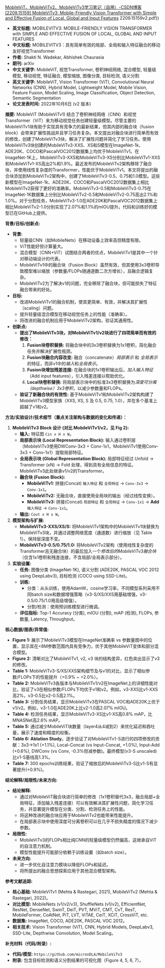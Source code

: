 [MobileViT、MobileViTv2、MobileViTv3学习笔记（自用）-CSDN博客](https://blog.csdn.net/weixin_44911037/article/details/127515858)
[[2209.15159] MobileViTv3: Mobile-Friendly Vision Transformer with Simple and Effective Fusion of Local, Global and Input Features](https://arxiv.org/abs/2209.15159)
2209.15159v2.pdf})


*   **英文标题:** MOBILEVITV3: MOBILE-FRIENDLY VISION TRANSFORMER with SIMPLE AND EFFECTIVE FUSION OF LOCAL, GLOBAL AND INPUT FEATURES
*   **中文标题:** MOBILEVITV3：具有简单有效的局部、全局和输入特征融合的移动友好视觉Transformer
*   **作者:** Shakti N. Wadekar, Abhishek Chaurasia
*   **期刊:** arXiv
*   **中文关键字:** MobileViT, 视觉Transformer, 卷积神经网络, 混合模型, 轻量级模型, 移动视觉, 特征融合, 模型缩放, 图像分类, 目标检测, 语义分割
*   **英文关键字:** MobileViT, Vision Transformer (ViT), Convolutional Neural Networks (CNN), Hybrid Model, Lightweight Model, Mobile Vision, Feature Fusion, Model Scaling, Image Classification, Object Detection, Semantic Segmentation
*   **论文发表时间:** 2022年10月6日 (v2 版本)

**摘要:**
MobileViT (MobileViTv1) 结合了卷积神经网络（CNN）和视觉Transformer（ViT）来为移动视觉任务创建轻量级模型。尽管主要的MobileViTv1块有助于实现具有竞争力的最新结果，但其内部的融合块（fusion block）会带来扩展性挑战并且学习任务复杂。本文提出对融合块进行简单而有效的修改，创建了MobileViTv3块，解决了扩展性问题并简化了学习任务。使用MobileViTv3块创建的MobileViTv3-XXS、XS和S模型在ImageNet-1k、ADE20K、COCO和PascalVOC2012数据集上均优于MobileViTv1。在ImageNet-1K上，MobileViTv3-XXS和MobileViTv3-XS分别比MobileViTv1-XXS和MobileViTv1-XS高出2%和1.9%。最近发布的MobileViTv2架构移除了融合块，并使用线性复杂度的Transformer，性能优于MobileViTv1。本文将提出的融合块添加到MobileViTv2架构中，创建了MobileViTv3-0.5、0.75和1.0模型。这些新模型在ImageNet-1k、ADE20K、COCO和PascalVOC2012数据集上相比MobileViTv2获得了更好的准确率。MobileViTv3-0.5和MobileViTv3-0.75在ImageNet-1K数据集上分别比MobileViTv2-0.5和MobileViTv2-0.75高出2.1%和1.0%。对于分割任务，MobileViTv3-1.0在ADE20K和PascalVOC2012数据集上相比MobileViTv2-1.0分别实现了2.07%和1.1%的mIOU提升。代码和训练好的模型已在GitHub上提供。

**背景/目标/创新点:**
*   **背景:**
    *   轻量级CNN（如MobileNets）在移动设备上效率高但精度有限。
    *   ViT性能好但计算量大。
    *   混合模型（CNN+ViT）试图结合两者的优点，MobileViTv1是其中一个针对移动端设计的代表。
    *   MobileViTv1中的融合块（Fusion Block）虽然有效，但其使用3x3卷积导致模型难以缩放（参数量/FLOPs随通道数二次方增长），且融合逻辑复杂。
    *   MobileViTv2为了解决v1的问题，完全移除了融合块，但可能损失了特征融合带来的好处。
*   **目标:**
    *   改进MobileViTv1的融合机制，使其更简单、有效，并解决其扩展性（scaling）问题。
    *   提升轻量级混合模型在移动视觉任务上的性能（准确率）。
    *   将改进的融合机制应用于MobileViTv2架构，验证其通用性。
*   **创新点:**
    *   **提出了MobileViTv3块，对MobileViTv1/v2块进行了四项简单而有效的修改：**
        1.  **Fusion块卷积替换:** 将融合块中的3x3卷积替换为1x1卷积，简化融合任务并解决扩展性瓶颈。
        2.  **Fusion块融合内容改变:** 融合（concatenate）*局部表示* 和 *全局表示* 的特征，而非v1中的*输入*和*全局表示*。
        3.  **Fusion块增加残差连接:** 在融合块的1x1卷积输出后，*加入输入特征*（Add input features），引入残差连接以帮助优化。
        4.  **Local块卷积替换:** 将局部表示块中的标准3x3卷积替换为*深度可分离（depthwise）3x3卷积*，以减少参数量和FLOPs。
    *   **验证了新融合块的有效性:** 基于MobileViTv1和MobileViTv2架构构建了MobileViTv3模型家族（XXS, XS, S 及 0.5, 0.75, 1.0），并在多个基准上超越了v1和v2。

**方法/实验设计/技术细节（重点关注架构与数据的变化和传递）：**
1.  **MobileViTv3 Block 设计 (对比 MobileViTv1/v2，见 Fig 2):**
    *   **输入:** 特征图 `Cin x H x W`。
    *   **局部表示块 (Local Representation Block):** 输入通过卷积层（MobileViTv3使用DWConv-3x3 + Conv-1x1，MobileViTv1使用Conv-3x3 + Conv-1x1）提取局部特征。
    *   **全局表示块 (Global Representation Block):** 局部特征经过 Unfold -> Transformer (xN) -> Fold 处理，得到具有全局信息的特征。MobileViTv3此处继承v1/v2的Transformer。
    *   **融合块 (Fusion Block):**
        *   **MobileViTv1:** 拼接(Concat) `输入特征` 和 `全局特征` -> `Conv-3x3` -> `Conv-1x1`。
        *   **MobileViTv2:** 无融合块，直接使用全局块的输出（经过线性变换）。
        *   **MobileViTv3:** 拼接(Concat) `局部特征` 和 `全局特征` -> `Conv-1x1` -> **Add** `输入特征` -> `Conv-1x1`。
    *   **输出:** `Cout x H x W`。
2.  **模型架构与扩展:**
    *   **MobileViTv3-XXS/XS/S:** 将MobileViTv1架构中的MobileViTv1块替换为MobileViTv3块，并通过调整网络宽度（通道数）进行缩放（见 Table 1）。保持层深度不变。
    *   **MobileViTv3-0.5/0.75/1.0:** 将MobileViTv2架构（使用线性复杂度的Transformer且无融合块）的最后加入一个*修改后的MobileViTv3融合块*（仅含1x1卷积和残差连接，不含局部/全局表示部分）。
3.  **实验设置:**
    *   **任务:** 图像分类 (ImageNet-1K), 语义分割 (ADE20K, PASCAL VOC 2012 using DeepLabv3), 目标检测 (COCO using SSD-Lite)。
    *   **训练:**
        *   分类：从头训练，使用AdamW，cosine学习率，不同模型系列采用不同batch size和数据增强策略（v3-S/XS/XXS用基础增强，v3-0.5/0.75/1.0用高级增强）。
        *   分割/检测：使用预训练模型进行微调。
    *   **评估指标:** Top-1 Accuracy (分类), mIOU (分割), mAP (检测), FLOPs, 参数量, Latency, Throughput。

**核心数据/图表/异常值:**
*   **Figure 1:** 展示了MobileViTv3模型在ImageNet准确率 vs 参数量图中的位置，显示其在<8M参数范围内具有竞争力，优于其他MobileViT变体和部分混合模型。
*   **Figure 2:** 清晰对比了MobileViTv1, v2, v3 块的结构差异，红色突出显示了v3的修改。
*   **Table 1:** MobileViTv3-S/XS/XXS架构细节及与v1的对比，显示了相似参数/FLOPs下的性能提升（+0.9% ~ +2.0%）。
*   **Table 2:** MobileViTv3各版本与MobileViTv1/v2在ImageNet上的详细性能对比，验证了v3在相似参数/FLOPs下均优于v1和v2。例如，v3-XXS比v1-XXS高2%，v3-0.5比v2-0.5高2.1%。
*   **Table 3:** 分割任务结果，显示MobileViTv3在PASCAL VOC和ADE20K上优于v1/v2。例如，v3-1.0在ADE20K上比v2-1.0高2.07% mIOU。
*   **Table 4:** 检测任务结果，显示MobileViTv3-XS比v1-XS高0.8% mAP，比MNASNet高2.6% mAP。
*   **Table 5:** 通过减少MobileViT块数量（layer4从4减到2）来优化延迟和吞吐量，展示了速度和精度的权衡。
*   **Table 6:** **Ablation Study**。逐步验证了对MobileViTv1-S进行的四项修改的贡献：3x3->1x1 (+1.1%), Local-Concat (vs Input-Concat, +1.0%), Input-Add (+0.6%), DWConv (vs Conv, -0.3%但减参数)。最终模型(v3-S unscaled)比v1-S基线高1.3%。
*   **Table 7:** 300 epochs训练结果，验证了缩放后的MobileViTv3-S比v1-S有显著提升(+0.9%)。

**结论解释/局限性/未来方向:**
*   **结论解释:**
    *   通过对MobileViT融合块进行简单的修改（1x1卷积替代3x3，融合局部+全局特征，添加输入残差连接）可以有效解决其扩展性问题，简化学习任务，并显著提升模型在分类、分割、检测任务上的性能。
    *   将这种改进的融合块应用于MobileViTv2也能带来性能提升。
    *   在局部表示块中使用深度可分离卷积可以在几乎不损失精度的情况下减少参数。
*   **局限性:**
    *   MobileViTv3的FLOPs相比纯CNN的轻量级模型仍然偏高，这继承自ViT的自注意力机制。
    *   模型性能提升可能部分依赖于训练设置（如batch size）。
*   **未来方向:**
    *   进一步优化自注意力模块以降低FLOPs和延迟。
    *   将所提出的融合思想探索应用于其他混合模型架构。

**参考文献追踪:**
*   **核心基础:** MobileViTv1 (Mehta & Rastegari, 2021), MobileViTv2 (Mehta & Rastegari, 2022)。
*   **对比模型:** MobileNets (v1/v2/v3), ShuffleNets (v1/v2), EfficientNet, ResNet, DenseNet, SwinT, DeiT, PVT, MViT, CMT, CvT, ResT, MobileFormer, CoAtNet, PiT, LVT, ViTAE, CeiT, XCiT, CrossViT, etc.
*   **数据集:** ImageNet, COCO, ADE20K, PASCAL VOC 2012。
*   **相关技术:** Vision Transformer (ViT), CNN, Hybrid Models, DeepLabv3, SSD-Lite, Depthwise Convolution, Model Scaling。

**补充材料（代码/附录）:**
*   **代码/模型:** `https://github.com/micronDLA/MobileViTv3`
*   **附录:** 包含目标检测和语义分割结果的可视化图（Figure 4, 5, 6, 7）。